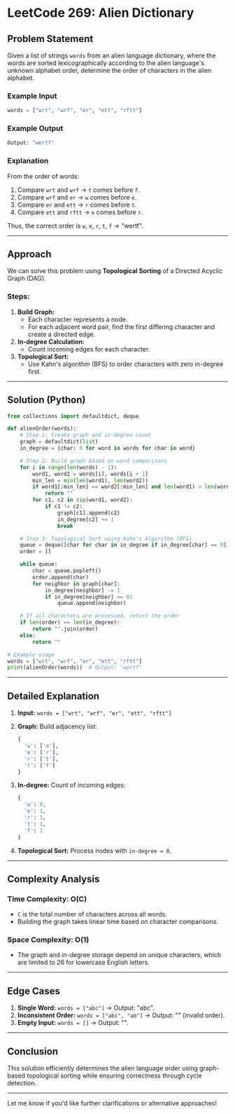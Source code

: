 # LeetCode 269: Alien Dictionary

## Problem Statement

Given a list of strings `words` from an alien language dictionary, where the words are sorted lexicographically according to the alien language's unknown alphabet order, determine the order of characters in the alien alphabet.

### Example Input

```python
words = ["wrt", "wrf", "er", "ett", "rftt"]
```

### Example Output

```python
Output: "wertf"
```

### Explanation

From the order of words:

1. Compare `wrt` and `wrf` → `t` comes before `f`.
2. Compare `wrf` and `er` → `w` comes before `e`.
3. Compare `er` and `ett` → `r` comes before `t`.
4. Compare `ett` and `rftt` → `e` comes before `r`.

Thus, the correct order is `w`, `e`, `r`, `t`, `f` → "wertf".

---

## Approach

We can solve this problem using **Topological Sorting** of a Directed Acyclic Graph (DAG).

### Steps:

1. **Build Graph:**
    - Each character represents a node.
    - For each adjacent word pair, find the first differing character and create a directed edge.
2. **In-degree Calculation:**
    - Count incoming edges for each character.
3. **Topological Sort:**
    - Use Kahn's algorithm (BFS) to order characters with zero in-degree first.

---

## Solution (Python)

```python
from collections import defaultdict, deque

def alienOrder(words):
    # Step 1: Create graph and in-degree count
    graph = defaultdict(list)
    in_degree = {char: 0 for word in words for char in word}

    # Step 2: Build graph based on word comparisons
    for i in range(len(words) - 1):
        word1, word2 = words[i], words[i + 1]
        min_len = min(len(word1), len(word2))
        if word1[:min_len] == word2[:min_len] and len(word1) > len(word2):
            return ""
        for c1, c2 in zip(word1, word2):
            if c1 != c2:
                graph[c1].append(c2)
                in_degree[c2] += 1
                break

    # Step 3: Topological Sort using Kahn's Algorithm (BFS)
    queue = deque([char for char in in_degree if in_degree[char] == 0])
    order = []

    while queue:
        char = queue.popleft()
        order.append(char)
        for neighbor in graph[char]:
            in_degree[neighbor] -= 1
            if in_degree[neighbor] == 0:
                queue.append(neighbor)

    # If all characters are processed, return the order
    if len(order) == len(in_degree):
        return "".join(order)
    else:
        return ""

# Example usage
words = ["wrt", "wrf", "er", "ett", "rftt"]
print(alienOrder(words))  # Output: "wertf"
```

---

## Detailed Explanation

1. **Input:** `words = ["wrt", "wrf", "er", "ett", "rftt"]`
2. **Graph:** Build adjacency list:
    
    ```python
    {
      'w': ['e'],
      'e': ['r'],
      'r': ['t'],
      't': ['f']
    }
    ```
    
3. **In-degree:** Count of incoming edges:
    
    ```python
    {
      'w': 0,
      'e': 1,
      'r': 1,
      't': 1,
      'f': 1
    }
    ```
    
4. **Topological Sort:** Process nodes with `in-degree = 0`.

---

## Complexity Analysis

### Time Complexity: O(C)

- `C` is the total number of characters across all words.
- Building the graph takes linear time based on character comparisons.

### Space Complexity: O(1)

- The graph and in-degree storage depend on unique characters, which are limited to 26 for lowercase English letters.

---

## Edge Cases

1. **Single Word:** `words = ["abc"]` → Output: "abc".
2. **Inconsistent Order:** `words = ["abc", "ab"]` → Output: "" (invalid order).
3. **Empty Input:** `words = []` → Output: "".

---

## Conclusion

This solution efficiently determines the alien language order using graph-based topological sorting while ensuring correctness through cycle detection.

---

Let me know if you'd like further clarifications or alternative approaches!